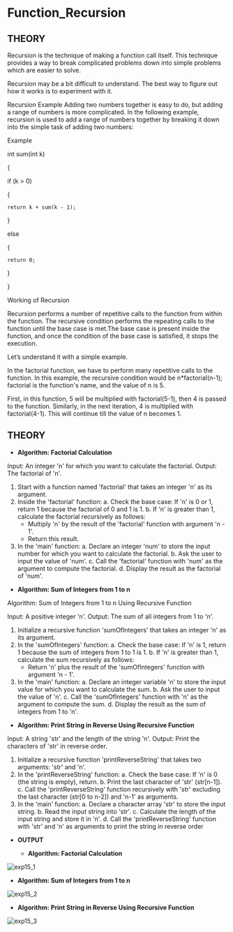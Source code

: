 # Function_Recursion

## **THEORY**

Recursion is the technique of making a function call itself. This technique provides a way to break complicated problems down into simple problems which are easier to solve.

Recursion may be a bit difficult to understand. The best way to figure out how it works is to experiment with it.

Recursion Example
Adding two numbers together is easy to do, but adding a range of numbers is more complicated. In the following example, recursion is used to add a range of numbers together by breaking it down into the simple task of adding two numbers:

Example

int sum(int k) 

{

  if (k > 0)
  
  {
  
    return k + sum(k - 1);
    
  } 
  
  else
  
  {
  
    return 0;
    
  }
  
}

Working of Recursion

Recursion performs a number of repetitive calls to the function from within the function. The recursive condition performs the repeating calls to the function until the base case is met.The base case is present inside the function, and once the condition of the base case is satisfied, it stops the execution.

Let’s understand it with a simple example. 

In the factorial function, we have to perform many repetitive calls to the function. In this example, the recursive condition would be n*factorial(n-1); factorial is the function's name, and the value of n is 5. 


First, in this function, 5 will be multiplied with factorial(5-1), then 4 is passed to the function. Similarly, in the next iteration, 4 is multiplied with factorial(4-1). This will continue till the value of n becomes 1.

## **THEORY**

- **Algorithm: Factorial Calculation**

Input: An integer 'n' for which you want to calculate the factorial.
Output: The factorial of 'n'.

1. Start with a function named 'factorial' that takes an integer 'n' as its argument.
2. Inside the 'factorial' function:
   a. Check the base case: If 'n' is 0 or 1, return 1 because the factorial of 0 and 1 is 1.
   b. If 'n' is greater than 1, calculate the factorial recursively as follows:
      - Multiply 'n' by the result of the 'factorial' function with argument 'n - 1'.
      - Return this result.
3. In the 'main' function:
   a. Declare an integer 'num' to store the input number for which you want to calculate the factorial.
   b. Ask the user to input the value of 'num'.
   c. Call the 'factorial' function with 'num' as the argument to compute the factorial.
   d. Display the result as the factorial of 'num'.

- **Algorithm: Sum of Integers from 1 to n**

Algorithm: Sum of Integers from 1 to n Using Recursive Function

Input: A positive integer 'n'.
Output: The sum of all integers from 1 to 'n'.

1. Initialize a recursive function 'sumOfIntegers' that takes an integer 'n' as its argument.
2. In the 'sumOfIntegers' function:
   a. Check the base case: If 'n' is 1, return 1 because the sum of integers from 1 to 1 is 1.
   b. If 'n' is greater than 1, calculate the sum recursively as follows:
      - Return 'n' plus the result of the 'sumOfIntegers' function with argument 'n - 1'.
3. In the 'main' function:
   a. Declare an integer variable 'n' to store the input value for which you want to calculate the sum.
   b. Ask the user to input the value of 'n'.
   c. Call the 'sumOfIntegers' function with 'n' as the argument to compute the sum.
   d. Display the result as the sum of integers from 1 to 'n'.

- **Algorithm: Print String in Reverse Using Recursive Function**
  
Input: A string 'str' and the length of the string 'n'.
Output: Print the characters of 'str' in reverse order.

1. Initialize a recursive function 'printReverseString' that takes two arguments: 'str' and 'n'.
2. In the 'printReverseString' function:
   a. Check the base case: If 'n' is 0 (the string is empty), return.
   b. Print the last character of 'str' (str[n-1]).
   c. Call the 'printReverseString' function recursively with 'str' excluding the last character (str[0 to n-2]) and 'n-1' as arguments.
3. In the 'main' function:
   a. Declare a character array 'str' to store the input string.
   b. Read the input string into 'str'.
   c. Calculate the length of the input string and store it in 'n'.
   d. Call the 'printReverseString' function with 'str' and 'n' as arguments to print the string in reverse order

- **OUTPUT**

  - **Algorithm: Factorial Calculation**

![exp15_1](https://github.com/Purvansha022609/Recursion-/assets/139473344/051f0bbb-938b-4038-b85d-2d264020c2e8)

- **Algorithm: Sum of Integers from 1 to n**

![exp15_2](https://github.com/Purvansha022609/Recursion-/assets/139473344/7fd507b2-21ee-4a33-9b74-9d67673acfad)

- **Algorithm: Print String in Reverse Using Recursive Function**

![exp15_3](https://github.com/Purvansha022609/Recursion-/assets/139473344/67ff5fcf-01f6-413e-99b3-e822813bb2dc)
